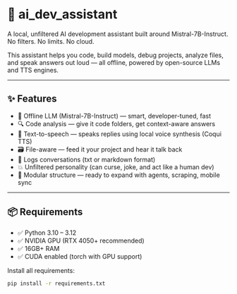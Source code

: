 # 🧠 ai_dev_assistant

A local, unfiltered AI development assistant built around Mistral-7B-Instruct.  
No filters. No limits. No cloud.

This assistant helps you code, build models, debug projects, analyze files, and speak answers out loud — all offline, powered by open-source LLMs and TTS engines.

---

## ✨ Features

- 🧠 Offline LLM (Mistral-7B-Instruct) — smart, developer-tuned, fast
- 🔍 Code analysis — give it code folders, get context-aware answers
- 🎤 Text-to-speech — speaks replies using local voice synthesis (Coqui TTS)
- 🗃️ File-aware — feed it your project and hear it talk back
- 💬 Logs conversations (txt or markdown format)
- 💥 Unfiltered personality (can curse, joke, and act like a human dev)
- 🧱 Modular structure — ready to expand with agents, scraping, mobile sync

---

## 📦 Requirements

- ✅ Python 3.10 – 3.12
- ✅ NVIDIA GPU (RTX 4050+ recommended)
- ✅ 16GB+ RAM
- ✅ CUDA enabled (torch with GPU support)

Install all requirements:

```bash
pip install -r requirements.txt
